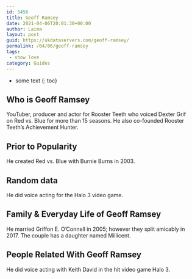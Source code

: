 ```yaml
---
id: 5456
title: Geoff Ramsey
date: 2021-04-06T20:01:30+00:00
author: Laima
layout: post
guid: https://ukdataservers.com/geoff-ramsey/
permalink: /04/06/geoff-ramsey
tags:
 - show love
category: Guides
---
```


* some text
{: toc}


## Who is Geoff Ramsey
                  
                  
                  
YouTuber, producer and actor for Rooster Teeth who voiced Dexter Grif on Red vs. Blue for more than 15 seasons. He also co-founded Rooster Teeth&#8217;s Achievement Hunter. 
                  
              
            
              
            
                
                
                
## Prior to Popularity
                  
                  
                  
He created Red vs. Blue with Burnie Burns in 2003.
                  
              
            
              
            
                
                
                
## Random data
                  
                  
                  
He did voice acting for the Halo 3 video game. 
                  
              
            
              
            
                
                
                
## Family & Everyday Life of Geoff Ramsey
                  
                  
                  
He married Griffon E. O&#8217;Connell in 2005; however they split amicably in 2017. The couple has a daughter named Millicent. 
                  
              
            
              
            
                
                
                
## People Related With Geoff Ramsey
                  
                  
                  
He did voice acting with Keith David in the hit video game Halo 3. 
                  
              
            
              
            
                
              
            
              
              
            
            
              
            
          
          
          